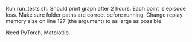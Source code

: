 Run run_tests.sh.
Should print graph after 2 hours. Each point is episode loss.
Make sure folder paths are correct before running. Change replay memory size on
line 127 (the argument) to as large as possible.

Need PyTorch, Matplotlib.
